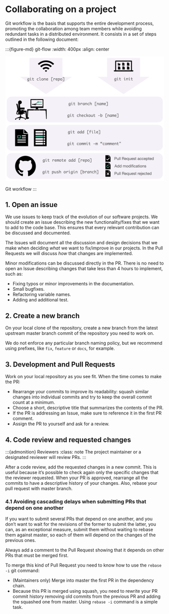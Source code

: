 
# Collaborating on a project

Git workflow is the basis that supports the entire development process, promoting the collaboration
among team members while avoiding redundant tasks in a distributed environment. It consists in a 
set of steps outlined in the following document: 

:::{figure-md} git-flow
:width: 400px
:align: center

![Git workflow](images/git-flow.png)

Git workflow
:::


## 1. Open an issue
We use issues to keep track of the evolution of our software projects. We should create an issue
describing the new functionality/fixes that we want to add to the code base. This ensures that 
every relevant contribution can be discussed and documented.

The Issues will document all the discussion and design decisions that we make when deciding *what*
we want to fix/improve in our projects. In the Pull Requests we will discuss *how* that changes are
implemented.

Minor modifications can be discussed directly in the PR. There is no need to open an Issue describing
changes that take less than 4 hours to implement, such as:
* Fixing typos or minor improvements in the documentation.
* Small bugfixes.
* Refactoring variable names.
* Adding and additional test.


## 2. Create a new branch
On your local clone of the repository, create a new branch from the latest upstream master branch
commit of the repository you need to work on.

We do not enforce any particular branch naming policy, but we recommend using prefixes, 
like `fix`, `feature` or `docs`, for example.


## 3. Development and Pull Requests
Work on your local repository as you see fit. When the time comes to make the PR:

* Rearrange your commits to improve its readability: squash similar changes into individual commits and try 
to keep the overall commit count at a minimum.
* Choose a short, descriptive title that summarizes the contents of the PR.
* If the PR is addressing an Issue, make sure to reference it in the first PR comment.
* Assign the PR to yourself and ask for a review.

## 4. Code review and requested changes

:::{admonition} Reviewers
:class: note
The project maintainer or a designated reviewer will review PRs.
:::

After a code review, add the requested changes in a new commit. This is useful
because it’s possible to check again only the specific changes that the reviewer
requested. When your PR is approved, rearrange all the commits to have a descriptive 
history of your changes. Also, rebase your pull request with master branch.

### 4.1 Avoiding cascading delays when submitting PRs that depend on one another
If you want to submit several PRs that depend on one another, and you don’t want to wait for the revisions 
of the former to submit the latter, you can, as an exceptional measure, submit them without 
waiting to rebase them against master, so each of them will depend on the changes of the previous ones.

Always add a comment to the Pull Request showing that it depends on other PRs
that must be merged first.

To merge this kind of Pull Request you need to know how to use the
`rebase -i` git command:

- (Maintainers only) Merge into master the first PR in the dependency chain.
- Because this PR is merged using squash, you need to rewrite your PR commit
history removing old commits from the previous PR and adding the squashed one from
master. Using `rebase -i` command is a simple task.

